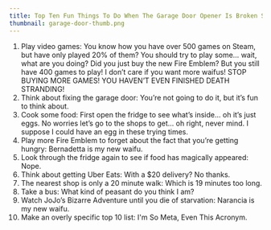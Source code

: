 ```yaml
---
title: Top Ten Fun Things To Do When The Garage Door Opener Is Broken So You Can’t Get Your Car Out, Leaving You Stuck At Home
thumbnail: garage-door-thumb.png
---
```


1. Play video games: You know how you have over 500 games on Steam, but have only played 20% of them? You should try to play some… wait, what are you doing? Did you just buy the new Fire Emblem? But you still have 400 games to play! I don’t care if you want more waifus! STOP BUYING MORE GAMES! YOU HAVEN’T EVEN FINISHED DEATH STRANDING!
2. Think about fixing the garage door: You’re not going to do it, but it’s fun to think about.
3. Cook some food: First open the fridge to see what’s inside... oh it’s just eggs. No worries let’s go to the shops to get... oh right, never mind. I suppose I could have an egg in these trying times.
4. Play more Fire Emblem to forget about the fact that you’re getting hungry: Bernadetta is my new waifu.
5. Look through the fridge again to see if food has magically appeared: Nope.
6. Think about getting Uber Eats: With a $20 delivery? No thanks.
7. The nearest shop is only a 20 minute walk: Which is 19 minutes too long.
8. Take a bus: What kind of peasant do you think I am?
9. Watch JoJo’s Bizarre Adventure until you die of starvation: Narancia is my new waifu.
10. Make an overly specific top 10 list: I'm So Meta, Even This Acronym.
